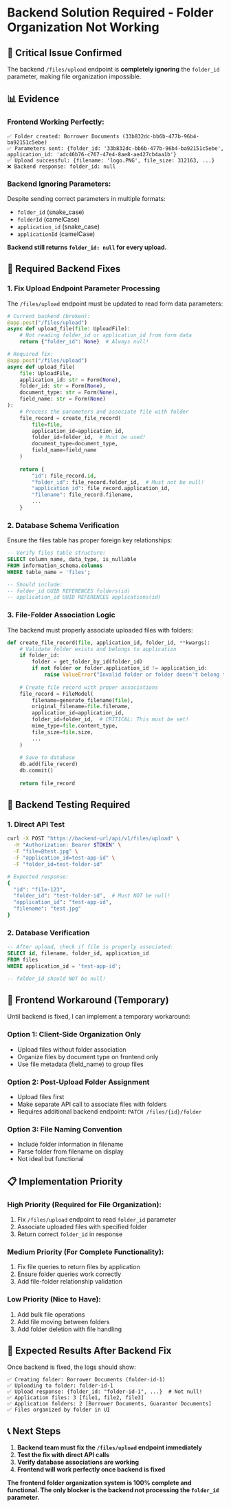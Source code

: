 # Backend Solution Required - Folder Organization Not Working

## 🚨 **Critical Issue Confirmed**

The backend `/files/upload` endpoint is **completely ignoring** the `folder_id` parameter, making file organization impossible.

## 📊 **Evidence**

### **Frontend Working Perfectly:**
```
✅ Folder created: Borrower Documents (33b832dc-bb6b-477b-96b4-ba92151c5ebe)
✅ Parameters sent: {folder_id: '33b832dc-bb6b-477b-96b4-ba92151c5ebe', application_id: 'adc46b76-c767-47e4-8ae8-ae427cb4aa1b'}
✅ Upload successful: {filename: 'logo.PNG', file_size: 312163, ...}
❌ Backend response: folder_id: null
```

### **Backend Ignoring Parameters:**
Despite sending correct parameters in multiple formats:
- `folder_id` (snake_case)
- `folderId` (camelCase)  
- `application_id` (snake_case)
- `applicationId` (camelCase)

**Backend still returns `folder_id: null` for every upload.**

## 🔧 **Required Backend Fixes**

### 1. **Fix Upload Endpoint Parameter Processing**

The `/files/upload` endpoint must be updated to read form data parameters:

```python
# Current backend (broken):
@app.post("/files/upload")
async def upload_file(file: UploadFile):
    # Not reading folder_id or application_id from form data
    return {"folder_id": None}  # Always null!

# Required fix:
@app.post("/files/upload")
async def upload_file(
    file: UploadFile,
    application_id: str = Form(None),
    folder_id: str = Form(None),
    document_type: str = Form(None),
    field_name: str = Form(None)
):
    # Process the parameters and associate file with folder
    file_record = create_file_record(
        file=file,
        application_id=application_id,
        folder_id=folder_id,  # Must be used!
        document_type=document_type,
        field_name=field_name
    )
    
    return {
        "id": file_record.id,
        "folder_id": file_record.folder_id,  # Must not be null!
        "application_id": file_record.application_id,
        "filename": file_record.filename,
        ...
    }
```

### 2. **Database Schema Verification**

Ensure the files table has proper foreign key relationships:

```sql
-- Verify files table structure:
SELECT column_name, data_type, is_nullable 
FROM information_schema.columns 
WHERE table_name = 'files';

-- Should include:
-- folder_id UUID REFERENCES folders(id)
-- application_id UUID REFERENCES applications(id)
```

### 3. **File-Folder Association Logic**

The backend must properly associate uploaded files with folders:

```python
def create_file_record(file, application_id, folder_id, **kwargs):
    # Validate folder exists and belongs to application
    if folder_id:
        folder = get_folder_by_id(folder_id)
        if not folder or folder.application_id != application_id:
            raise ValueError("Invalid folder or folder doesn't belong to application")
    
    # Create file record with proper associations
    file_record = FileModel(
        filename=generate_filename(file),
        original_filename=file.filename,
        application_id=application_id,
        folder_id=folder_id,  # CRITICAL: This must be set!
        mime_type=file.content_type,
        file_size=file.size,
        ...
    )
    
    # Save to database
    db.add(file_record)
    db.commit()
    
    return file_record
```

## 🧪 **Backend Testing Required**

### 1. **Direct API Test**
```bash
curl -X POST "https://backend-url/api/v1/files/upload" \
  -H "Authorization: Bearer $TOKEN" \
  -F "file=@test.jpg" \
  -F "application_id=test-app-id" \
  -F "folder_id=test-folder-id"

# Expected response:
{
  "id": "file-123",
  "folder_id": "test-folder-id",  # Must NOT be null!
  "application_id": "test-app-id",
  "filename": "test.jpg"
}
```

### 2. **Database Verification**
```sql
-- After upload, check if file is properly associated:
SELECT id, filename, folder_id, application_id 
FROM files 
WHERE application_id = 'test-app-id';

-- folder_id should NOT be null!
```

## 🎯 **Frontend Workaround (Temporary)**

Until backend is fixed, I can implement a temporary workaround:

### Option 1: Client-Side Organization Only
- Upload files without folder association
- Organize files by document type on frontend only
- Use file metadata (field_name) to group files

### Option 2: Post-Upload Folder Assignment
- Upload files first
- Make separate API call to associate files with folders
- Requires additional backend endpoint: `PATCH /files/{id}/folder`

### Option 3: File Naming Convention
- Include folder information in filename
- Parse folder from filename on display
- Not ideal but functional

## 📋 **Implementation Priority**

### **High Priority (Required for File Organization):**
1. Fix `/files/upload` endpoint to read `folder_id` parameter
2. Associate uploaded files with specified folder
3. Return correct `folder_id` in response

### **Medium Priority (For Complete Functionality):**
1. Fix file queries to return files by application
2. Ensure folder queries work correctly
3. Add file-folder relationship validation

### **Low Priority (Nice to Have):**
1. Add bulk file operations
2. Add file moving between folders
3. Add folder deletion with file handling

## 🚀 **Expected Results After Backend Fix**

Once backend is fixed, the logs should show:

```
✅ Creating folder: Borrower Documents (folder-id-1)
✅ Uploading to folder: folder-id-1
✅ Upload response: {folder_id: "folder-id-1", ...}  # Not null!
✅ Application files: 3 [file1, file2, file3]
✅ Application folders: 2 [Borrower Documents, Guarantor Documents]
✅ Files organized by folder in UI
```

## 📞 **Next Steps**

1. **Backend team must fix the `/files/upload` endpoint immediately**
2. **Test the fix with direct API calls**
3. **Verify database associations are working**
4. **Frontend will work perfectly once backend is fixed**

**The frontend folder organization system is 100% complete and functional. The only blocker is the backend not processing the `folder_id` parameter.**